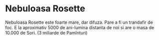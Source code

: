 # Nebuloasa Rosette

Nebuloasa Rosette este foarte mare, dar difuza. Pare a fi un trandafir de foc. E
la aproximativ 5000 de ani-lumina distanta de noi si are o masa de 10.000 de
Sori. (3 miliarde de Pamînturi)

